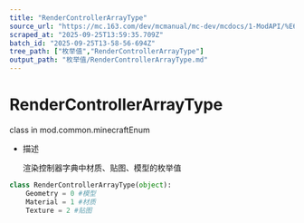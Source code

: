 ```yaml
---
title: "RenderControllerArrayType"
source_url: "https://mc.163.com/dev/mcmanual/mc-dev/mcdocs/1-ModAPI/%E6%9E%9A%E4%B8%BE%E5%80%BC/RenderControllerArrayType.html"
scraped_at: "2025-09-25T13:59:35.709Z"
batch_id: "2025-09-25T13-58-56-694Z"
tree_path: ["枚举值","RenderControllerArrayType"]
output_path: "枚举值/RenderControllerArrayType.md"
---
```


#  RenderControllerArrayType

class in mod.common.minecraftEnum

*   描述
    
    渲染控制器字典中材质、贴图、模型的枚举值
    

```python
class RenderControllerArrayType(object):
	Geometry = 0 #模型
	Material = 1 #材质
	Texture = 2 #贴图


```